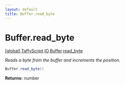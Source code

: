 ```yaml
---
layout: default
title: Buffer.read_byte
---
```


# Buffer.read_byte

[\[global\]]({{site.baseurl}}/docs/).[TaffyScript]({{site.baseurl}}/docs/TaffyScript/).[IO]({{site.baseurl}}/docs/TaffyScript/IO/).[Buffer]({{site.baseurl}}/docs/TaffyScript/IO/Buffer/).[read_byte]({{site.baseurl}}/docs/TaffyScript/IO/Buffer/read_byte/)

_Reads a byte from the buffer and increments the position._

```cs
Buffer.read_byte()
```

**Returns:** number
